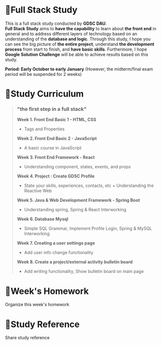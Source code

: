 # 📕Full Stack Study
This is a full stack study conducted by **GDSC DAU**. <br>
**Full Stack Study** aims to **have the capability** to learn about **the front end** in general and to address different layers of technology based on an understanding of the **database and logic**. Through this study, I hope you can see the big picture of **the entire project**, understand **the development process** from start to finish, and **have basic skills**. Furthermore, I hope **Google Solution Challenge** will be able to achieve results based on this study.

**Period: Early October to early January** (However, the midterm/final exam period will be suspended for 2 weeks)

# 📝Study Curriculum
>### "the first step in a full stack"
> **Week 1. Front End Basic 1 - HTML, CSS**<br>
> - Tags and Properties
>
> **Week 2. Front End Basic 2 - JavaScript**<br>
> - A basic course in JavaScript
>
> **Week 3. Front End Framework - React**<br>
> - Understanding component, states, events, and props
>
> **Week 4. Project : Create GDSC Profile**<br>
> - State your skills, experiences, contacts, etc + Understanding the Reactive Web
>
> **Week 5. Java & Web Development Framework - Spring Boot**<br>
> - Understanding spring, Spring & React Interworking
>
> **Week 6. Database Mysql**<br>
> - Simple SQL Grammar, Implement Profile Login, Spring & MySQL Interworking
>
> **Week 7. Creating a user settings page**<br>
> - Add user info change functionality
>
> **Week 8. Create a project/external activity bulletin board**<br>
> - Add writing functionality, Show bulletin board on main page

# 📅Week's Homework
Organize this week's homework

# 📑Study Reference
Share study reference


